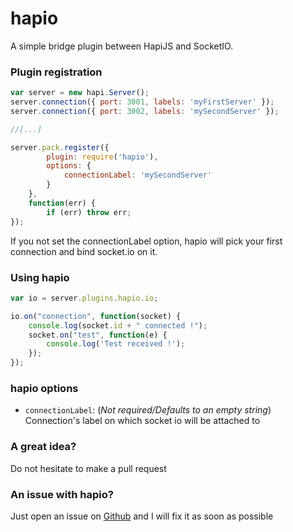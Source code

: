 hapio
=====

A simple bridge plugin between HapiJS and SocketIO.

### Plugin registration

```js
var server = new hapi.Server();
server.connection({ port: 3001, labels: 'myFirstServer' });
server.connection({ port: 3002, labels: 'mySecondServer' });

//[...]

server.pack.register({
    	plugin: require('hapio'),
    	options: {
			connectionLabel: 'mySecondServer'
    	}
    }, 
    function(err) {
    	if (err) throw err;
});
 ```

If you not set the connectionLabel option, hapio will pick your first connection and bind socket.io on it.

### Using hapio

```js
var io = server.plugins.hapio.io;

io.on("connection", function(socket) {
    console.log(socket.id + " connected !");
    socket.on("test", function(e) {
        console.log('Test received !');
    });
});
 ```


### hapio options

 * `connectionLabel`: (*Not required/Defaults to an empty string*) Connection's label on which socket io will be attached to


### A great idea?

Do not hesitate to make a pull request

### An issue with hapio?

Just open an issue on [Github](https://github.com/Caligone/hapio/issues) and I will fix it as soon as possible